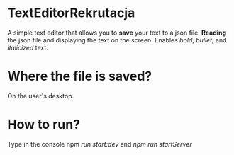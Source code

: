 # TextEditorRekrutacja

A simple text editor that allows you to **save** your text to a json file. **Reading** the json file and displaying the text on the screen. Enables _bold_, _bullet_, and _italicized_ text.

# Where the file is saved?

On the user's desktop.

# How to run?

Type in the console npm _run start:dev_ and _npm run startServer_
